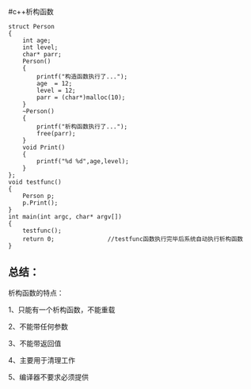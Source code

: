 #c++析构函数

	struct Person
	{
		int age;
		int level;
		char* parr;
		Person()
		{
			printf("构造函数执行了...");
			age  = 12;
			level = 12;
			parr = (char*)malloc(10);
		}
		~Person()
		{
			printf("析构函数执行了...");
			free(parr);
		}
		void Print()
		{
			printf("%d %d",age,level);
		}
	};
	void testfunc()
	{
		Person p;
		p.Print();
	}
	int main(int argc, char* argv[])
	{
		testfunc();
		return 0;				//testfunc函数执行完毕后系统自动执行析构函数
	}


总结：
-------
析构函数的特点：			
			
1、只能有一个析构函数，不能重载			
			
2、不能带任何参数			
			
3、不能带返回值			
			
4、主要用于清理工作			
			
5、编译器不要求必须提供			

